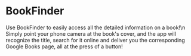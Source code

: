 # BookFinder

Use BookFinder to easily access all the detailed information on a book!\n
Simply point your phone camera at the book's cover, and the app will recognize the title, search for it online and deliver you the corresponding Google Books page, all at the press of a button!